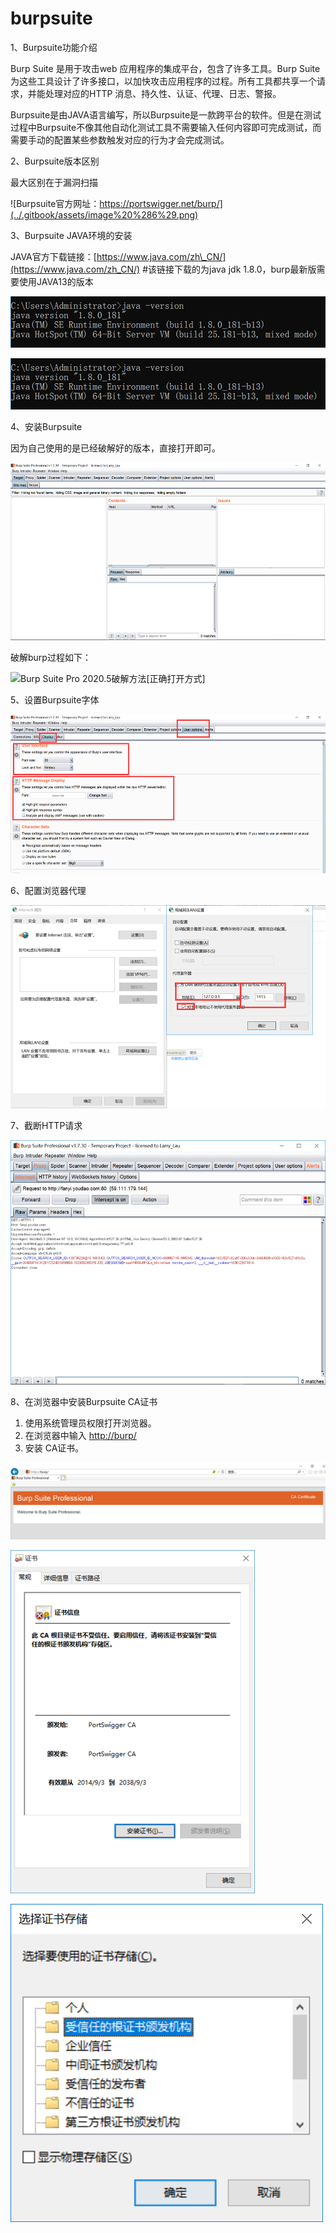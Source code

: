 # burpsuite

1、Burpsuite功能介绍

Burp Suite 是用于攻击web 应用程序的集成平台，包含了许多工具。Burp Suite为这些工具设计了许多接口，以加快攻击应用程序的过程。所有工具都共享一个请求，并能处理对应的HTTP 消息、持久性、认证、代理、日志、警报。

Burpsuite是由JAVA语言编写，所以Burpsuite是一款跨平台的软件。但是在测试过程中Burpsuite不像其他自动化测试工具不需要输入任何内容即可完成测试，而需要手动的配置某些参数触发对应的行为才会完成测试。

2、Burpsuite版本区别

最大区别在于漏洞扫描

![Burpsuite&#x5B98;&#x65B9;&#x7F51;&#x5740;&#xFF1A;https://portswigger.net/burp/](../.gitbook/assets/image%20%286%29.png)

3、Burpsuite JAVA环境的安装

JAVA官方下载链接：[https://www.java.com/zh\_CN/](https://www.java.com/zh_CN/)  \#该链接下载的为java jdk 1.8.0，burp最新版需要使用JAVA13的版本

![](../.gitbook/assets/image%20%289%29.png)

![&#x4E0B;&#x8F7D;&#x5B8C;&#x6210;&#x540E;&#x67E5;&#x770B;java&#x7248;&#x672C;](../.gitbook/assets/image%20%2810%29.png)

4、安装Burpsuite

因为自己使用的是已经破解好的版本，直接打开即可。

![&#x6253;&#x5F00;burp&#x540E;&#x7684;&#x754C;&#x9762;](../.gitbook/assets/image%20%2813%29.png)

破解burp过程如下：

![Burp Suite Pro 2020.5&#x7834;&#x89E3;&#x65B9;&#x6CD5;\[&#x6B63;&#x786E;&#x6253;&#x5F00;&#x65B9;&#x5F0F;\]](https://www.ddosi.com/wp-content/uploads/2020/06/001.gif)

5、设置Burpsuite字体

![](../.gitbook/assets/image%20%285%29.png)

6、配置浏览器代理

![](../.gitbook/assets/image%20%2812%29.png)

7、截断HTTP请求

![](../.gitbook/assets/image%20%2811%29.png)

8、在浏览器中安装Burpsuite CA证书

1. 使用系统管理员权限打开浏览器。
2. 在浏览器中输入 [http://burp/](http://burp/。)
3. 安装 CA证书。

![](../.gitbook/assets/image%20%2815%29.png)

![](../.gitbook/assets/image%20%2814%29.png)

![](../.gitbook/assets/image%20%2818%29.png)

















